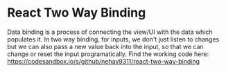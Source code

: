 # React Two Way Binding
Data binding is a process of connecting the view/UI with the data which populates it. 
In two way binding, for inputs, we don't just listen to changes but we can also pass a new value back into the input, so that we can change or reset the input programatically.
Find the working code here: https://codesandbox.io/s/github/nehav9311/react-two-way-binding
